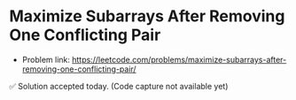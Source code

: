 # Maximize Subarrays After Removing One Conflicting Pair
- Problem link: https://leetcode.com/problems/maximize-subarrays-after-removing-one-conflicting-pair/

✅ Solution accepted today. (Code capture not available yet)

